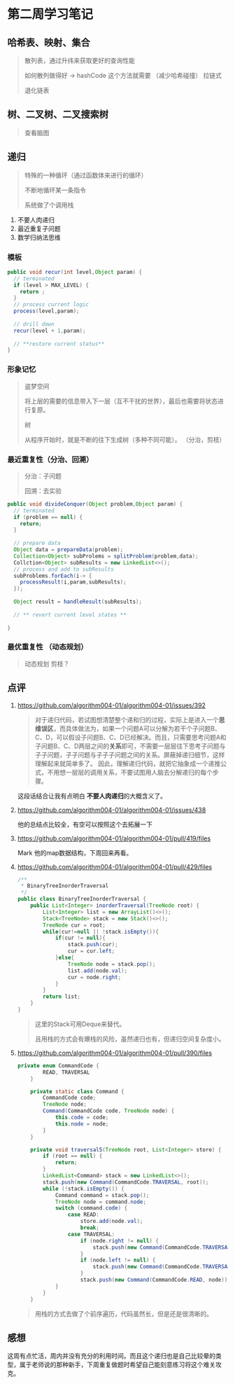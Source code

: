 # 第二周学习笔记

## 哈希表、映射、集合

> 散列表，通过升纬来获取更好的查询性能
>
> 如何散列做得好 -> hashCode 这个方法就需要 （减少哈希碰撞） 拉链式
>
> 退化链表





## 树、二叉树、二叉搜索树

> 查看脑图



## 递归

> 特殊的一种循环（通过函数体来进行的循环）
>
> 不断地循环某一条指令
>
> 系统做了个调用栈

1. 不要人肉递归
2. 最近重复子问题
3. 数学归纳法思维

### 模板

```java
public void recur(int level,Object param) {
  // terminated
  if (level > MAX_LEVEL) {
    return ;
  } 
  // process current logic
  process(level,param);
    
  // drill down
  recur(level + 1,param);
  
  // **restore current status**
}
```





### 形象记忆

> 盗梦空间
>
> 将上层的需要的信息带入下一层（互不干扰的世界），最后也需要将状态进行复原。
>
> 树
>
> 从程序开始时，就是不断的往下生成树（多种不同可能）。 （分治，剪枝）



### 最近重复性（分治、回溯）

> 分治：子问题
>
> 回溯：去实验



```java
public void divideConquer(Object problem,Object param) {
  // terminated
  if (problem == null) {
    return;
  }
  
  // prepare data
  Object data = prepareData(problem);
  Collection<Object> subProlems = splitProblem(problem,data);
  Collction<Object> subResults = new LinkedList<>();
  // process and add to subResults
  subProblems.forEach(i-> {
    processResult(i,param,subResults);
  });
  
  Object result = handleResult(subResults);
  
  // ** revert current level states **
  
}
```



### 最优重复性 （动态规划）

> 动态规划 剪枝？

















## 点评

1. https://github.com/algorithm004-01/algorithm004-01/issues/392

   > 对于递归代码，若试图想清楚整个递和归的过程，实际上是进入一个**思维误区**，而具体做法为，如果一个问题A可以分解为若干个子问题B、C、D，可以假设子问题B、C、D已经解决。而且，只需要思考问题A和子问题B、C、D两层之间的**关系**即可，不需要一层层往下思考子问题与子子问题，子子问题与子子子问题之间的关系。屏蔽掉递归细节，这样理解起来就简单多了。
   > 因此，理解递归代码，就把它抽象成一个递推公式，不用想一层层的调用关系，不要试图用人脑去分解递归的每个步骤。

   这段话结合让我有点明白 **不要人肉递归**的大概含义了。

2. https://github.com/algorithm004-01/algorithm004-01/issues/438

   他的总结点比较全，有空可以按照这个去拓展一下

3. https://github.com/algorithm004-01/algorithm004-01/pull/419/files

   Mark 他的map数据结构，下周回来再看。

4. https://github.com/algorithm004-01/algorithm004-01/pull/429/files

   ```java
   /**
    * BinaryTreeInorderTraversal
    */
   public class BinaryTreeInorderTraversal {
       public List<Integer> inorderTraversal(TreeNode root) {
           List<Integer> list = new ArrayList()<>();
           Stack<TreeNode> stack = new Stack()<>();
           TreeNode cur = root;
           while(cur!=null || !stack.isEmpty()){
               if(cur != null){
                   stack.push(cur);
                   cur = cur.left;
               }else{
                   TreeNode node = stack.pop();
                   list.add(node.val);
                   cur = node.right;
               }
           }
           return list;
       }
   } 
   ```

   > 这里的Stack可用Deque来替代。
   >
   > 且用栈的方式会有爆栈的风险，虽然递归也有，但递归空间复杂度小。

5. https://github.com/algorithm004-01/algorithm004-01/pull/390/files

   ```java
   private enum CommandCode {
           READ, TRAVERSAL
       }
   
       private static class Command {
           CommandCode code;
           TreeNode node;
           Command(CommandCode code, TreeNode node) {
               this.code = code;
               this.node = node;
           }
       }
   
       private void traversal5(TreeNode root, List<Integer> store) {
           if (root == null) {
               return;
           }
           LinkedList<Command> stack = new LinkedList<>();
           stack.push(new Command(CommandCode.TRAVERSAL, root));
           while (!stack.isEmpty()) {
               Command command = stack.pop();
               TreeNode node = command.node;
               switch (command.code) {
                   case READ:
                       store.add(node.val);
                       break;
                   case TRAVERSAL:
                       if (node.right != null) {
                           stack.push(new Command(CommandCode.TRAVERSAL, node.right));
                       }
                       if (node.left != null) {
                           stack.push(new Command(CommandCode.TRAVERSAL, node.left));
                       }
                       stack.push(new Command(CommandCode.READ, node));
               }
           }
       }
   ```

   > 用栈的方式去做了个前序遍历，代码虽然长，但是还是很清晰的。











## 感想



这周有点忙活，周内并没有充分的利用时间。而且这个递归也是自己比较晕的类型，属于老师说的那种新手，下周重复做题时希望自己能刻意练习将这个难关攻克。

  

